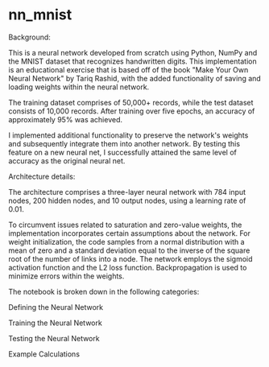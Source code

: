 # nn_mnist

Background:

This is a neural network developed from scratch using Python, NumPy and the MNIST dataset that recognizes handwritten digits. This implementation is an educational exercise that is based off of the book "Make Your Own Neural Network" by Tariq Rashid, with the added functionality of saving and loading weights within the neural network.

The training dataset comprises of 50,000+ records, while the test dataset consists of 10,000 records. After training over five epochs, an accuracy of approximately 95% was achieved.

I implemented additional functionality to preserve the network's weights and subsequently integrate them into another network. By testing this feature on a new neural net, I successfully attained the same level of accuracy as the original neural net.

Architecture details:

The architecture comprises a three-layer neural network with 784 input nodes, 200 hidden nodes, and 10 output nodes, using a learning rate of 0.01.

To circumvent issues related to saturation and zero-value weights, the implementation incorporates certain assumptions about the network. For weight initialization, the code samples from a normal distribution with a mean of zero and a standard deviation equal to the inverse of the square root of the number of links into a node. The network employs the sigmoid activation function and the L2 loss function. Backpropagation is used to minimize errors within the weights.

The notebook is broken down in the following categories:

Defining the Neural Network

Training the Neural Network

Testing the Neural Network

Example Calculations

